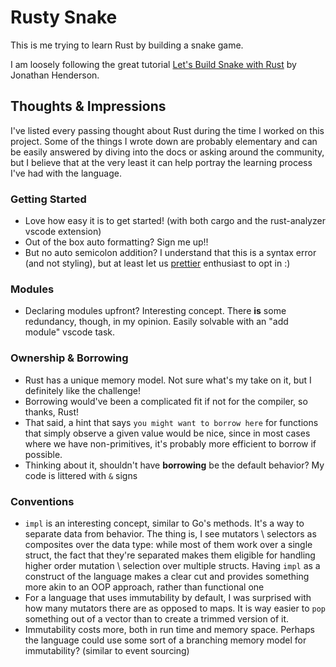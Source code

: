 # Rusty Snake

This is me trying to learn Rust by building a snake game.

I am loosely following the great tutorial [Let's Build Snake with Rust](https://blog.scottlogic.com/2020/10/08/lets-build-snake-with-rust.html) by Jonathan Henderson.

## Thoughts & Impressions
I've listed every passing thought about Rust during the time I worked on this project. Some of the things I wrote down are probably elementary and can be easily answered by diving into the docs or asking around the community, but I believe that at the very least it can help portray the learning process I've had with the language.

### Getting Started
* Love how easy it is to get started! (with both cargo and the rust-analyzer vscode extension)
* Out of the box auto formatting? Sign me up!!
* But no auto semicolon addition? I understand that this is a syntax error (and not styling), but at least let us [prettier](https://prettier.io/) enthusiast to opt in :)

### Modules
* Declaring modules upfront? Interesting concept. There **is** some redundancy, though, in my opinion. Easily solvable with an "add module" vscode task.

### Ownership & Borrowing
* Rust has a unique memory model. Not sure what's my take on it, but I definitely like the challenge!
* Borrowing would've been a complicated fit if not for the compiler, so thanks, Rust!
* That said, a hint that says `you might want to borrow here` for functions that simply observe a given value would be nice, since in most cases where we have non-primitives, it's probably more efficient to borrow if possible.
* Thinking about it, shouldn't have **borrowing** be the default behavior? My code is littered with `&` signs

### Conventions
* `impl` is an interesting concept, similar to Go's methods. It's a way to separate data from behavior. The thing is, I see mutators \ selectors as composites over the data type: while most of them work over a single struct, the fact that they're separated makes them eligible for handling higher order mutation \ selection over multiple structs. Having `impl` as a construct of the language makes a clear cut and provides something more akin to an OOP approach, rather than functional one
* For a language that uses immutability by default, I was surprised with how many mutators there are as opposed to maps. It is way easier to `pop` something out of a vector than to create a trimmed version of it.
* Immutability costs more, both in run time and memory space. Perhaps the language could use some sort of a branching memory model for immutability? (similar to event sourcing)